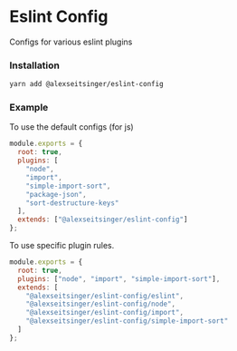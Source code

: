 # Eslint Config

Configs for various eslint plugins

### Installation

```bash
yarn add @alexseitsinger/eslint-config
```

### Example

To use the default configs (for js)

```javascript
module.exports = {
  root: true,
  plugins: [
    "node",
    "import",
    "simple-import-sort",
    "package-json",
    "sort-destructure-keys"
  ],
  extends: ["@alexseitsinger/eslint-config"]
};
```

To use specific plugin rules.

```javascript
module.exports = {
  root: true,
  plugins: ["node", "import", "simple-import-sort"],
  extends: [
    "@alexseitsinger/eslint-config/eslint",
    "@alexseitsinger/eslint-config/node",
    "@alexseitsinger/eslint-config/import",
    "@alexseitsinger/eslint-config/simple-import-sort"
  ]
};
```
